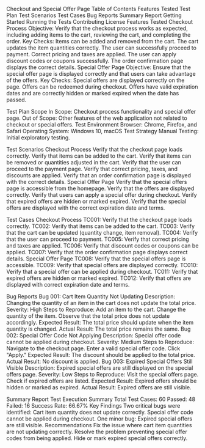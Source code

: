 Checkout and Special Offer Page
Table of Contents
Features Tested
Test Plan
Test Scenarios
Test Cases
Bug Reports
Summary Report
Getting Started
Running the Tests
Contributing
License
Features Tested
Checkout Process
Objective: Verify that the checkout process works as expected, including adding items to the cart, reviewing the cart, and completing the order.
Key Checks:
Items can be added and removed from the cart.
The cart updates the item quantities correctly.
The user can successfully proceed to payment.
Correct pricing and taxes are applied.
The user can apply discount codes or coupons successfully.
The order confirmation page displays the correct details.
Special Offer Page
Objective: Ensure that the special offer page is displayed correctly and that users can take advantage of the offers.
Key Checks:
Special offers are displayed correctly on the page.
Offers can be redeemed during checkout.
Offers have valid expiration dates and are correctly hidden or marked expired when the date has passed.

Test Plan
Scope
In Scope: Checkout process functionality and special offer page.
Out of Scope: Other features of the web application not related to checkout or special offers.
Test Environment
Browser: Chrome, Firefox, and Safari
Operating System: Windows 10, macOS
Test Strategy
Manual Testing: Initial exploratory testing.

Test Scenarios
Checkout Process
Verify that the checkout page loads correctly.
Verify that items can be added to the cart.
Verify that items can be removed or quantities adjusted in the cart.
Verify that the user can proceed to the payment page.
Verify that correct pricing, taxes, and discounts are applied.
Verify that an order confirmation page is displayed with the correct details.
Special Offer Page
Verify that the special offers page is accessible from the homepage.
Verify that the offers are displayed correctly.
Verify that users can apply a special offer during checkout.
Verify that expired offers are hidden or marked expired.
Verify that the special offers are displayed with the correct expiration date and terms.

Test Cases
Checkout Process
TC001: Verify that the checkout page loads correctly.
TC002: Verify that items can be added to the cart.
TC003: Verify that the cart can be updated (quantity change, item removal).
TC004: Verify that the user can proceed to payment.
TC005: Verify that correct pricing and taxes are applied.
TC006: Verify that discount codes or coupons can be applied.
TC007: Verify that the order confirmation page displays correct details.
Special Offer Page
TC008: Verify that the special offers page is accessible.
TC009: Verify that special offers are displayed correctly.
TC010: Verify that a special offer can be applied during checkout.
TC011: Verify that expired offers are hidden or marked expired.
TC012: Verify that offers are displayed with correct expiration date and terms.

Bug Reports
Bug 001: Cart Item Quantity Not Updating
Description: Changing the quantity of an item in the cart does not update the total price.
Severity: High
Steps to Reproduce:
Add an item to the cart.
Change the quantity of the item.
Observe that the total price does not update accordingly.
Expected Result: The total price should update when the item quantity is changed.
Actual Result: The total price remains the same.
Bug 002: Special Offer Code Not Applying
Description: Special offer code cannot be applied during checkout.
Severity: Medium
Steps to Reproduce:
Navigate to the checkout page.
Enter a valid special offer code.
Click "Apply."
Expected Result: The discount should be applied to the total price.
Actual Result: No discount is applied.
Bug 003: Expired Special Offers Still Visible
Description: Expired special offers are still displayed on the special offers page.
Severity: Low
Steps to Reproduce:
Visit the special offers page.
Check if expired offers are listed.
Expected Result: Expired offers should be hidden or marked as expired.
Actual Result: Expired offers are still visible.

Summary Report
Test Execution Summary
Total Test Cases: 60
Passed: 48
Failed: 16
Success Rate: 66.67%
Key Findings
Two critical bugs were identified:
Cart item quantity does not update correctly.
Special offer code cannot be applied during checkout.
One minor bug: Expired special offers are still visible.
Recommendations
Fix the issue where cart item quantities are not updating correctly.
Resolve the problem preventing special offer codes from being applied.
Hide or mark expired special offers correctly.
